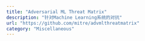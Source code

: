 ```yaml
---
title: "Adversarial ML Threat Matrix"
description: "针对Machine Learning系统的对抗"
url: "https://github.com/mitre/advmlthreatmatrix"
category: "Miscellaneous"
---
```

